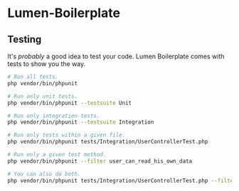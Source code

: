 # Lumen-Boilerplate

## Testing

It's *probably* a good idea to test your code. Lumen Boilerplate comes with tests to show you the way.

```bash
# Run all tests.
php vendor/bin/phpunit

# Run only unit tests.
php vendor/bin/phpunit --testsuite Unit

# Run only integration tests.
php vendor/bin/phpunit --testsuite Integration

# Run only tests within a given file.
php vendor/bin/phpunit tests/Integration/UserControllerTest.php

# Run only a given test method.
php vendor/bin/phpunit --filter user_can_read_his_own_data

# You can also do both.
php vendor/bin/phpunit tests/Integration/UserControllerTest.php --filter user_can_read_his_own_data
```